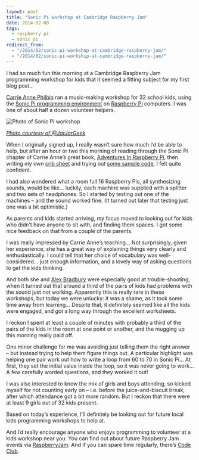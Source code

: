 ```yaml
---
layout: post
title: "Sonic Pi workshop at Cambridge Raspberry Jam"
date: 2014-02-08
tags:
  - raspberry pi
  - sonic pi
redirect_from:
  - "/2014/02/sonic-pi-workshop-at-cambridge-raspberry-jam/"
  - "/2014/02/sonic-pi-workship-at-cambridge-raspberry-jam/"
---
```



I had so much fun this morning at a Cambridge Raspberry Jam programming
workshop for kids that it seemed a fitting subject for my first blog
post…

[Carrie Anne Philbin](https://twitter.com/MissPhilbin) ran a
music-making workshop for 32 school kids, using the
[Sonic Pi programming environment](http://www.cl.cam.ac.uk/projects/raspberrypi/sonicpi/) on
[Raspberry Pi](http://www.raspberrypi.org/) computers. I was one of
about half a dozen volunteer helpers.

![Photo of Sonic Pi workshop](https://pbs.twimg.com/media/Bf93G8wIMAAGidB.jpg)

*[Photo courtesy of @JarJarGeek](https://twitter.com/JarJarGeek/status/432195050765037568/photo/1/large)*

When I originally signed up, I really wasn’t sure how much I’d be able
to help, but after an hour or two this morning of reading through the
Sonic Pi chapter of Carrie Anne’s great book, [Adventures In Raspberry Pi](http://eu.wiley.com/WileyCDA/WileyTitle/productCd-1118751256.html),
then writing my own [crib sheet](https://github.com/claremacrae/raspi_code/blob/master/sonic_pi/sonic_pi_notes.md)
and trying out [some sample code](https://github.com/claremacrae/raspi_code/tree/master/sonic_pi), I
felt quite confident.

I had also wondered what a room full 16 Raspberry Pis, all synthesizing
sounds, would be like… luckily, each machine was supplied with a
splitter and two sets of headphones. So I started by testing out one of
the machines – and the sound worked fine. (It turned out later that
testing just one was a bit optimistic.)

As parents and kids started arriving, my focus moved to looking out for
kids who didn’t have anyone to sit with, and finding them spaces. I got
some nice feedback on that from a couple of the parents.

I was really impressed by Carrie Anne’s teaching… Not surprisingly,
given her experience, she has a great way of explaining things very
clearly and enthusiastically. I could tell that her choice of vocabulary
was well-considered… just enough information, and a lovely way of asking
questions to get the kids thinking.

And both she and [Alex Bradbury](https://twitter.com/asbradbury/) were
especially good at trouble-shooting, when it turned out that around a
third of the pairs of kids had problems with the sound just not working.
Apparently this is really rare in these workshops, but today we were
unlucky: it was a shame, as it took some time away from learning…
Despite that, it definitely seemed like all the kids were engaged, and
got a long way through the excellent worksheets.

I reckon I spent at least a couple of minutes with probably a third of
the pairs of the kids in the room at one point or another, and the
mugging up this morning really paid off.

One minor challenge for me was avoiding just telling them the right
answer – but instead trying to help them figure things out. A particular
highlight was helping one pair work out how to write a loop from 60 to
70 in Sonic Pi… At first, they set the initial value inside the loop, so
it was never going to work… A few carefully worded questions, and they
worked it out!

I was also interested to know the mix of girls and boys attending, so
kicked myself for not counting early on – i.e. before the
juice-and-biscuit break, after which attendance got a bit more random.
But I reckon that there were at least 9 girls out of 32 kids present.

Based on today’s experience, I’ll definitely be looking out for future
local kids programming workshops to help at.

And I’d really encourage anyone who enjoys programming to volunteer at a
kids workshop near you. You can find out about future Raspberry Jam
events via
[RaspberryJam](http://raspberryjam.org.uk/ "#RaspberryJam"). And if you
can spare time regularly, there’s [Code Club](https://www.codeclub.org.uk/).

